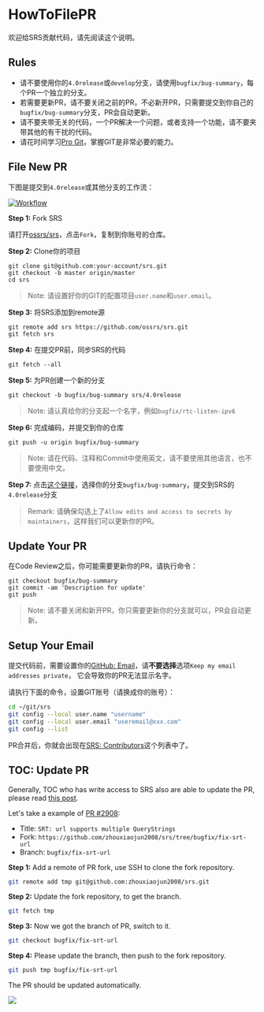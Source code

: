 # HowToFilePR

欢迎给SRS贡献代码，请先阅读这个说明。

## Rules

* 请不要使用你的`4.0release`或`develop`分支，请使用`bugfix/bug-summary`，每个PR一个独立的分支。
* 若需要更新PR，请不要关闭之前的PR，不必新开PR，只需要提交到你自己的`bugfix/bug-summary`分支，PR会自动更新。
* 请不要夹带无关的代码，一个PR解决一个问题，或者支持一个功能，请不要夹带其他的有干扰的代码。
* 请花时间学习[Pro Git](https://git-scm.com/book/en/v2)，掌握GIT是非常必要的能力。

## File New PR

下图是提交到`4.0release`或其他分支的工作流：

[![Workflow](/img/HowToFilePR.png)](https://www.figma.com/file/5yAeoq2r3wwrXZwq1f93UH/How-to-File-PR-to-SRS)

**Step 1:** Fork SRS

请打开[ossrs/srs](https://github.com/ossrs/srs)，点击`Fork`，复制到你账号的仓库。

**Step 2:** Clone你的项目

```
git clone git@github.com:your-account/srs.git
git checkout -b master origin/master
cd srs
```

> Note: 请设置好你的GIT的配置项目`user.name`和`user.email`。

**Step 3:** 将SRS添加到remote源

```
git remote add srs https://github.com/ossrs/srs.git
git fetch srs
```

**Step 4:** 在提交PR前，同步SRS的代码

```
git fetch --all
```

**Step 5:** 为PR创建一个新的分支

```
git checkout -b bugfix/bug-summary srs/4.0release
```

> Note: 请认真给你的分支起一个名字，例如`bugfix/rtc-listen-ipv6`

**Step 6:** 完成编码，并提交到你的仓库

```
git push -u origin bugfix/bug-summary
```

> Note: 请在代码、注释和Commit中使用英文，请不要使用其他语言，也不要使用中文。

**Step 7:** 点击[这个链接](https://github.com/ossrs/srs/compare)，选择你的分支`bugfix/bug-summary`，提交到SRS的`4.0release`分支

> Remark: 请确保勾选上了`Allow edits and access to secrets by maintainers`，这样我们可以更新你的PR。

## Update Your PR

在Code Review之后，你可能需要更新你的PR，请执行命令：

```
git checkout bugfix/bug-summary
git commit -am 'Description for update'
git push
```

> Note: 请不要关闭和新开PR，你只需要更新你的分支就可以，PR会自动更新。

## Setup Your Email

提交代码前，需要设置你的[GitHub: Email](https://github.com/settings/emails)，请**不要选择**选项`Keep my email addresses private`，
它会导致你的PR无法显示名字。

请执行下面的命令，设置GIT账号（请换成你的账号）：

```bash
cd ~/git/srs
git config --local user.name "username"
git config --local user.email "useremail@xxx.com"
git config --list
```

PR合并后，你就会出现在[SRS: Contributors](https://github.com/ossrs/srs/graphs/contributors)这个列表中了。

## TOC: Update PR

Generally, TOC who has write access to SRS also are able to update the PR, please read [this post](https://docs.github.com/en/pull-requests/collaborating-with-pull-requests/proposing-changes-to-your-work-with-pull-requests/committing-changes-to-a-pull-request-branch-created-from-a-fork).

Let's take a example of [PR #2908](https://github.com/ossrs/srs/pull/2908):

* Title: `SRT: url supports multiple QueryStrings`
* Fork: `https://github.com/zhouxiaojun2008/srs/tree/bugfix/fix-srt-url`
* Branch: `bugfix/fix-srt-url`

**Step 1:** Add a remote of PR fork, use SSH to clone the fork repository.

```bash
git remote add tmp git@github.com:zhouxiaojun2008/srs.git
```

**Step 2:** Update the fork repository, to get the branch.

```bash
git fetch tmp
```

**Step 3:** Now we got the branch of PR, switch to it.

```bash
git checkout bugfix/fix-srt-url
```

**Step 4:** Please update the branch, then push to the fork repository.

```bash
git push tmp bugfix/fix-srt-url
```

The PR should be updated automatically.


![](https://ossrs.net/gif/v1/sls.gif?site=ossrs.io&path=/lts/pages/how-to-file-pr-zh)


